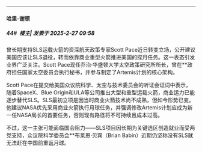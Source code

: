 ﻿
*****

####  哈里-谢顿  
##### 44#         楼主| 发表于 2025-2-27 09:58

曾长期支持SLS运载火箭的资深航天政策专家Scott Pace近日转变立场，公开建议美国应该让SLS退役，转而依靠商业重型火箭推进美国的探月任务。这一表态引发业界广泛关注。Scott Pace现任乔治·华盛顿大学太空政策研究所所长，曾在**政府担任国家太空委员会执行秘书，并参与制定了Artemis计划的核心架构。

Scott Pace在提交给美国众议院科学、太空与技术委员会的听证会证词中表示，随着SpaceX、Blue Origin和ULA等公司推出大型和重型运载火箭，商业运力已能逐步替代SLS。SLS最初立项是因当时商业火箭技术尚不成熟，但如今形势已变。他建议NASA优先采用商业火箭执行月球任务，并强调修改Artemis计划应成为新一任NASA局长的首要任务，否则现有路径将不可持续且成本过高。

不过，这一主张可能面临国会阻力——SLS项目因长期为关键选区创造就业而受两党支持，众议院科学委员会**布莱恩·贝宾（Brian Babin）近期仍坚称没有SLS就无法赶在中国前重返月球。

